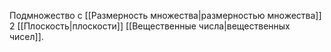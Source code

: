 Подмножество с [[Размерность множества|размерностью множества]] 2 [[Плоскость|плоскости]] [[Вещественные числа|вещественных чисел]].